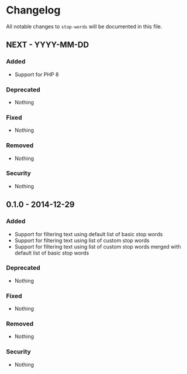 # Changelog

All notable changes to `stop-words` will be documented in this file.

## NEXT - YYYY-MM-DD

### Added
- Support for PHP 8

### Deprecated
- Nothing

### Fixed
- Nothing

### Removed
- Nothing

### Security
- Nothing


## 0.1.0 - 2014-12-29

### Added
- Support for filtering text using default list of basic stop words
- Support for filtering text using list of custom stop words
- Support for filtering text using list of custom stop words merged with default list of basic stop words

### Deprecated
- Nothing

### Fixed
- Nothing

### Removed
- Nothing

### Security
- Nothing
